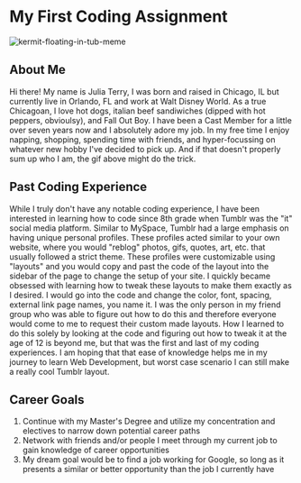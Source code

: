 # My First Coding Assignment
![kermit-floating-in-tub-meme](https://github.com/tuliajerry/m1-hw1-terry-julia/assets/156032724/e2d521d5-2411-4102-9c08-7b63b80c472e)
## About Me
Hi there! My name is Julia Terry, I was born and raised in Chicago, IL but currently live in Orlando, FL and work at Walt Disney World. As a true Chicagoan, I love hot dogs, italian beef sandiwiches (dipped with hot peppers, obvioulsy), and Fall Out Boy. I have been a Cast Member for a little over seven years now and I absolutely adore my job. In my free time I enjoy napping, shopping, spending time with friends, and hyper-focussing on whatever new hobby I've decided to pick up. And if that doesn't properly sum up who I am, the gif above might do the trick.
## Past Coding Experience
While I truly don't have any notable coding experience, I have been interested in learning how to code since 8th grade when Tumblr was the "it" social media platform. Similar to MySpace, Tumblr had a large emphasis on having unique personal profiles. These profiles acted similar to your own website, where you would "reblog" photos, gifs, quotes, art, etc. that usually followed a strict theme. These profiles were customizable using "layouts" and you would copy and past the code of the layout into the sidebar of the page to change the setup of your site. I quickly became obsessed with learning how to tweak these layouts to make them exactly as I desired. I would go into the code and change the color, font, spacing, external link page names, you name it. I was the only person in my friend group who was able to figure out how to do this and therefore everyone would come to me to request their custom made layouts. How I learned to do this solely by looking at the code and figuring out how to tweak it at the age of 12 is beyond me, but that was the first and last of my coding experiences. I am hoping that that ease of knowledge helps me in my journey to learn Web Development, but worst case scenario I can still make a really cool Tumblr layout.
## Career Goals
1. Continue with my Master's Degree and utilize my concentration and electives to narrow down potential career paths
2. Network with friends and/or people I meet through my current job to gain knowledge of career opportunities
3. My dream goal would be to find a job working for Google, so long as it presents a similar or better opportunity than the job I currently have
